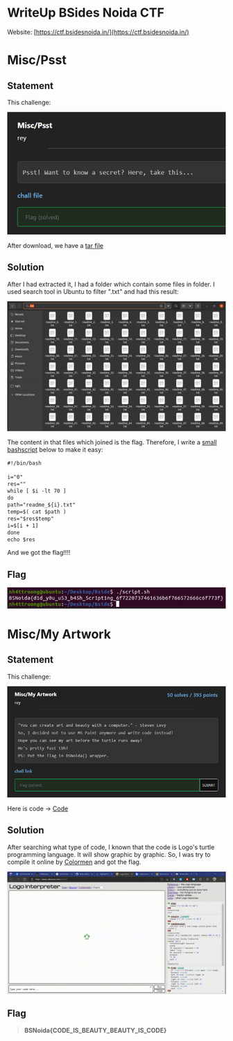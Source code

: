 # WriteUp BSides Noida CTF
Website: [https://ctf.bsidesnoida.in/](https://ctf.bsidesnoida.in/)

# Misc/Psst

## Statement

This challenge:

![](MiscPsst/statement.png)

After download, we have a [tar file](MissPsst/psst.tar.gz)

## Solution

After I had extracted it, I had a folder which contain some files in folder. I used search tool in Ubuntu to filter ".txt" and had this result:

![](MiscPsst/folder.png)

The content in that files which joined is the flag. Therefore, I write a [small bashscript](MiscPsst/script.sh) below to make it easy:

```shell
#!/bin/bash

i="0"
res=""
while [ $i -lt 70 ]
do
path="readme_${i}.txt"
temp=$( cat $path )
res="$res$temp"
i=$[i + 1]
done
echo $res
```

And we got the flag!!!!

## Flag

![](MiscPsst/flag.png)

# Misc/My Artwork

## Statement

This challenge:

![](myartwork/statement.png)

Here is code -> [Code](myartwork/art.TURTLE)

## Solution

After searching what type of code, I known that the code is Logo's turtle programming language. It will show graphic by graphic. So, I was try to compile it online by [Colormen](https://www.calormen.com/jslogo/) and got the flag.

![](myartwork/compile.gif)

## Flag

>**BSNoida{CODE_IS_BEAUTY_BEAUTY_IS_CODE}**